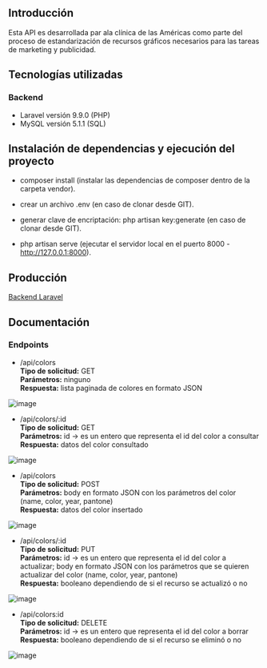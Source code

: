 ## Introducción

Esta API es desarrollada par ala clínica de las Américas como parte del proceso de estandarización de recursos gráficos necesarios para las tareas de marketing y publicidad.

## Tecnologías utilizadas

### Backend
- Laravel versión 9.9.0 (PHP)
- MySQL versión 5.1.1 (SQL)

## Instalación de dependencias y ejecución del proyecto
- composer install (instalar las dependencias de composer dentro de la carpeta vendor).

- crear un archivo .env (en caso de clonar desde GIT).
- generar clave de encriptación: php artisan key:generate (en caso de clonar desde GIT).

- php artisan serve (ejecutar el servidor local en el puerto 8000 - http://127.0.0.1:8000).

## Producción
<a href="http://sebastian-trujillo.me/colores-back">Backend Laravel</a>

## Documentación
### Endpoints

* /api/colors <br>
    **Tipo de solicitud:** GET <br>
    **Parámetros:** ninguno <br>
    **Respuesta:** lista paginada de colores en formato JSON <br>
    
![image](https://user-images.githubusercontent.com/37667366/164517255-213614f4-bebb-4806-91d8-e67d8c23fd2f.png)


* /api/colors/:id  <br>
    **Tipo de solicitud:** GET <br>
    **Parámetros:** id -> es un entero que representa el id del color a consultar <br>
    **Respuesta:** datos del color consultado <br>
    
![image](https://user-images.githubusercontent.com/37667366/164517362-13ed000a-5cff-4fe2-a591-984c50e56d2e.png)


* /api/colors  <br>
    **Tipo de solicitud:** POST <br>
    **Parámetros:** body en formato JSON con los parámetros del color (name, color, year, pantone) <br>
    **Respuesta:** datos del color insertado <br>
    
![image](https://user-images.githubusercontent.com/37667366/164517389-e93be8e4-86d7-47b6-ac2b-91a9dc80e350.png)


* /api/colors/:id <br>
    **Tipo de solicitud:** PUT <br>
    **Parámetros:** id -> es un entero que representa el id del color a actualizar; body en formato JSON con los parámetros que se quieren actualizar del color (name, color, year, pantone) <br>
    **Respuesta:** booleano dependiendo de si el recurso se actualizó o no <br>
    
![image](https://user-images.githubusercontent.com/37667366/164517432-4f9f72a2-ad37-4b36-b517-a8c711ad91a0.png)


* /api/colors:id <br>
    **Tipo de solicitud:** DELETE <br>
    **Parámetros:** id -> es un entero que representa el id del color a borrar <br>
    **Respuesta:** booleano dependiendo de si el recurso se eliminó o no <br>
    
![image](https://user-images.githubusercontent.com/37667366/164517490-266e7685-7431-427d-964d-88f112756b37.png)

